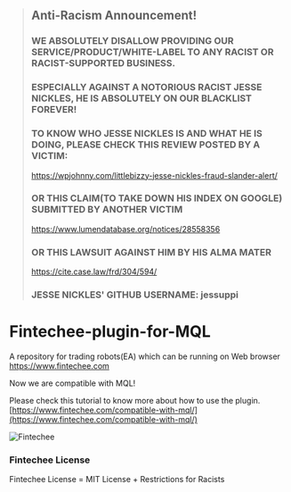 > ## Anti-Racism Announcement!
> ### WE ABSOLUTELY DISALLOW PROVIDING OUR SERVICE/PRODUCT/WHITE-LABEL TO ANY RACIST OR RACIST-SUPPORTED BUSINESS.
> ### ESPECIALLY AGAINST A NOTORIOUS RACIST JESSE NICKLES, HE IS ABSOLUTELY ON OUR BLACKLIST FOREVER!
> ### TO KNOW WHO JESSE NICKLES IS AND WHAT HE IS DOING, PLEASE CHECK THIS REVIEW POSTED BY A VICTIM:
> https://wpjohnny.com/littlebizzy-jesse-nickles-fraud-slander-alert/
> ### OR THIS CLAIM(TO TAKE DOWN HIS INDEX ON GOOGLE) SUBMITTED BY ANOTHER VICTIM
> https://www.lumendatabase.org/notices/28558356
> ### OR THIS LAWSUIT AGAINST HIM BY HIS ALMA MATER
> https://cite.case.law/frd/304/594/
> ### JESSE NICKLES' GITHUB USERNAME: jessuppi



# Fintechee-plugin-for-MQL

A repository for trading robots(EA) which can be running on Web browser https://www.fintechee.com

Now we are compatible with MQL!

Please check this tutorial to know more about how to use the plugin.
[https://www.fintechee.com/compatible-with-mql/](https://www.fintechee.com/compatible-with-mql/)

![Fintechee](https://camo.githubusercontent.com/46eb635f8384478da2e80a3130e7d65fff4de7db/68747470733a2f2f7777772e66696e7465636865652e636f6d2f7670696d616765732f73657276696365732f6e657773637265656e73686f74312e706e67)



### Fintechee License

Fintechee License = MIT License + Restrictions for Racists
